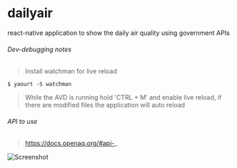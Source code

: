 # dailyair
react-native application to show the daily air quality using government APIs

###### Dev-debugging notes
> Install watchman for live reload
```
$ yaourt -S watchman
```

> While the AVD is running hold 'CTRL + M' and enable live reload, if there are modified files the application
> will auto reload

###### API to use
> https://docs.openaq.org/#api-_

![Screenshot](https://raw.githubusercontent.com/jasonh9/dailyair/master/screenshot.png)
